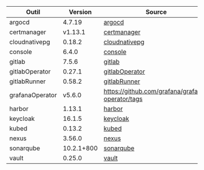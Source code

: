 | Outil | Version | Source |
| ----- | ------- | ------ |
| argocd | 4.7.19 | [argocd](https://artifacthub.io/packages/helm/bitnami/argo-cd) |
| certmanager | v1.13.1 | [certmanager](https://github.com/cert-manager/cert-manager/releases) |
| cloudnativepg | 0.18.2 | [cloudnativepg](https://artifacthub.io/packages/helm/cloudnative-pg/cloudnative-pg) |
| console | 6.4.0 | [console](https://github.com/cloud-pi-native/console/releases) |
| gitlab | 7.5.6 | [gitlab](https://artifacthub.io/packages/helm/gitlab/gitlab) |
| gitlabOperator | 0.27.1 | [gitlabOperator](https://gitlab.com/gitlab-org/cloud-native/gitlab-operator/-/tags) |
| gitlabRunner | 0.58.2 | [gitlabRunner](https://gitlab.com/gitlab-org/charts/gitlab-runner/-/tags) |
| grafanaOperator | v5.6.0 | https://github.com/grafana/grafana-operator/tags |
| harbor | 1.13.1 | [harbor](https://artifacthub.io/packages/helm/harbor/harbor) |
| keycloak | 16.1.5 | [keycloak](https://artifacthub.io/packages/helm/bitnami/keycloak) |
| kubed | 0.13.2 | [kubed](https://artifacthub.io/packages/helm/appscode/kubed) |
| nexus | 3.56.0 | [nexus](https://hub.docker.com/r/sonatype/nexus3/) |
| sonarqube | 10.2.1+800 | [sonarqube](https://artifacthub.io/packages/helm/sonarqube/sonarqube) |
| vault | 0.25.0 | [vault](https://artifacthub.io/packages/helm/hashicorp/vault) |
